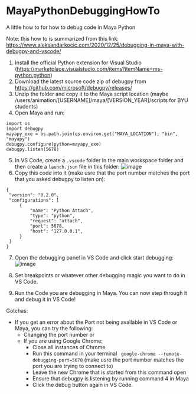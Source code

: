 # MayaPythonDebuggingHowTo
A little how to for how to debug code in Maya Python

Note: this how to is summarized from this link: https://www.aleksandarkocic.com/2020/12/25/debugging-in-maya-with-debugpy-and-vscode/

1. Install the official Python extension for Visual Studio (https://marketplace.visualstudio.com/items?itemName=ms-python.python)
2. Download the latest source code zip of debugpy from https://github.com/microsoft/debugpy/releases/
3. Unzip the folder and copy it to the Maya script location (maybe /users/animation/[USERNAME]/maya/[VERSION_YEAR]/scripts for BYU students)
4. Open Maya and run:
```
import os
import debugpy
mayapy_exe = os.path.join(os.environ.get("MAYA_LOCATION"), "bin", "mayapy")
debugpy.configure(python=mayapy_exe)
debugpy.listen(5678)
```
5. In VS Code, create a `.vscode` folder in the main workspace folder and then create a `launch.json` file in this folder:
 ![image](https://github.com/AnsonSavage/MayaPythonDebuggingHowTo/assets/12112399/d2dcf958-baf6-42ac-a6a8-31c59ae96fb5)
6. Copy this code into it (make usre that the port number matches the port that you asked debugpy to listen on):
```
{
 "version": "0.2.0",
 "configurations": [
     {
         "name": "Python Attach",
         "type": "python",
         "request": "attach",
         "port": 5678,
         "host": "127.0.0.1",
     }
 ]
}
```

7. Open the debugging panel in VS Code and click start debugging:
![image](https://github.com/AnsonSavage/MayaPythonDebuggingHowTo/assets/12112399/fb000d0a-2b88-48bc-8814-4e4faafeed2b)

8. Set breakpoints or whatever other debugging magic you want to do in VS Code.
9. Run the Code you are debugging in Maya. You can now step through it and debug it in VS Code!

Gotchas:
 - If you get an error about the Port not being available in VS Code or Maya, you can try the following:
   - Changing the port number or
   - If you are using Google Chrome:
     - Close all instances of Chrome
     - Run this command in your terminal ` google-chrome --remote-debugging-port=5678` (make usre the port number matches the port you are trying to connect to)
     - Leave the new Chrome that is started from this command open
     - Ensure that debugpy is listening by running command 4 in Maya
     - Click the debug button again in VS Code.
